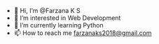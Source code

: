 - 👋 Hi, I’m @Farzana K S
- 👀 I’m interested in Web Development
- 🌱 I’m currently learning Python
- 📫 How to reach me farzanaks2018@gmail.com


